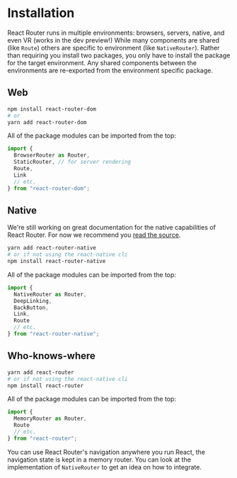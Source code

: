 # Installation

React Router runs in multiple environments: browsers, servers, native, and even VR (works in the dev preview!) While many components are shared (like `Route`) others are specific to environment (like `NativeRouter`). Rather than requiring you install two packages, you only have to install the package for the target environment. Any shared components between the environments are re-exported from the environment specific package.

## Web

```bash
npm install react-router-dom
# or
yarn add react-router-dom
```

All of the package modules can be imported from the top:

```js
import {
  BrowserRouter as Router,
  StaticRouter, // for server rendering
  Route,
  Link
  // etc.
} from "react-router-dom";
```

## Native

We're still working on great documentation for the native capabilities of React Router. For now we recommend you [read the source](https://github.com/remix-run/react-router/tree/main/packages/react-router-native).

```bash
yarn add react-router-native
# or if not using the react-native cli
npm install react-router-native
```

All of the package modules can be imported from the top:

```js
import {
  NativeRouter as Router,
  DeepLinking,
  BackButton,
  Link,
  Route
  // etc.
} from "react-router-native";
```

## Who-knows-where

```bash
yarn add react-router
# or if not using the react-native cli
npm install react-router
```

All of the package modules can be imported from the top:

```js
import {
  MemoryRouter as Router,
  Route
  // etc.
} from "react-router";
```

You can use React Router's navigation anywhere you run React, the navigation state is kept in a memory router. You can look at the implementation of `NativeRouter` to get an idea on how to integrate.
